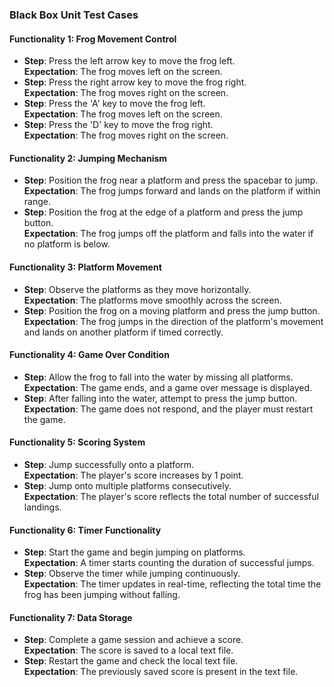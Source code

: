 ### Black Box Unit Test Cases  

#### Functionality 1: Frog Movement Control
- **Step**: Press the left arrow key to move the frog left.  
  **Expectation**: The frog moves left on the screen.  
- **Step**: Press the right arrow key to move the frog right.  
  **Expectation**: The frog moves right on the screen.  
- **Step**: Press the 'A' key to move the frog left.  
  **Expectation**: The frog moves left on the screen.  
- **Step**: Press the 'D' key to move the frog right.  
  **Expectation**: The frog moves right on the screen.  

#### Functionality 2: Jumping Mechanism
- **Step**: Position the frog near a platform and press the spacebar to jump.  
  **Expectation**: The frog jumps forward and lands on the platform if within range.  
- **Step**: Position the frog at the edge of a platform and press the jump button.  
  **Expectation**: The frog jumps off the platform and falls into the water if no platform is below.  

#### Functionality 3: Platform Movement
- **Step**: Observe the platforms as they move horizontally.  
  **Expectation**: The platforms move smoothly across the screen.  
- **Step**: Position the frog on a moving platform and press the jump button.  
  **Expectation**: The frog jumps in the direction of the platform's movement and lands on another platform if timed correctly.  

#### Functionality 4: Game Over Condition
- **Step**: Allow the frog to fall into the water by missing all platforms.  
  **Expectation**: The game ends, and a game over message is displayed.  
- **Step**: After falling into the water, attempt to press the jump button.  
  **Expectation**: The game does not respond, and the player must restart the game.  

#### Functionality 5: Scoring System
- **Step**: Jump successfully onto a platform.  
  **Expectation**: The player's score increases by 1 point.  
- **Step**: Jump onto multiple platforms consecutively.  
  **Expectation**: The player's score reflects the total number of successful landings.  

#### Functionality 6: Timer Functionality
- **Step**: Start the game and begin jumping on platforms.  
  **Expectation**: A timer starts counting the duration of successful jumps.  
- **Step**: Observe the timer while jumping continuously.  
  **Expectation**: The timer updates in real-time, reflecting the total time the frog has been jumping without falling.  

#### Functionality 7: Data Storage
- **Step**: Complete a game session and achieve a score.  
  **Expectation**: The score is saved to a local text file.  
- **Step**: Restart the game and check the local text file.  
  **Expectation**: The previously saved score is present in the text file.  